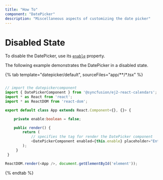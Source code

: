 ```yaml
---
title: "How To"
component: "DatePicker"
description: "Miscellaneous aspects of customizing the date picker"
---
```


# Disabled State

To disable the DatePicker, use its
[`enable`](../../api/datepicker#enabled)
property.

The following example demonstrates the DatePicker in
a disabled state.

{% tab template="datepicker/default", sourceFiles="app/**/*.tsx" %}

```typescript

// import the datepickercomponent
import { DatePickerComponent } from '@syncfusion/ej2-react-calendars';
import * as React from 'react';
import * as ReactDOM from 'react-dom';

export default class App extends React.Component<{}, {}> {

    private enable:boolean = false;

    public render() {
        return (
            // specifies the tag for render the DatePicker component
            <DatePickerComponent enabled={this.enable} placeholder="Enter date"/>
        );
     }
 }

ReactDOM.render(<App />, document.getElementById('element'));

```

{% endtab %}